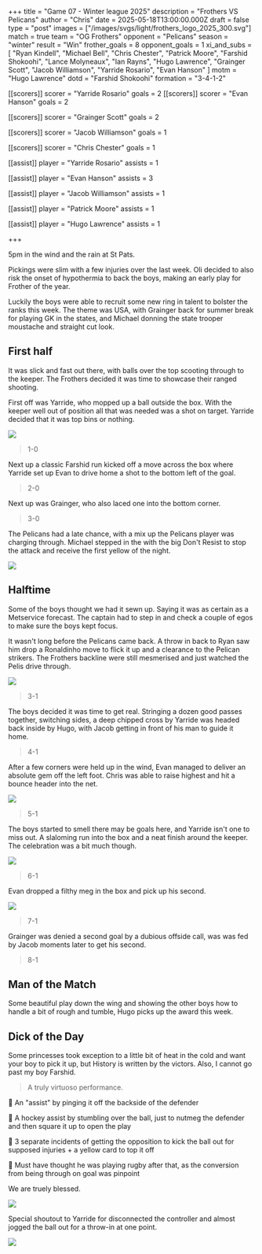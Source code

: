 +++
title = "Game 07 - Winter league 2025"
description = "Frothers VS Pelicans"
author = "Chris"
date = 2025-05-18T13:00:00.000Z
draft = false
type = "post"
images = ["/images/svgs/light/frothers_logo_2025_300.svg"]
match = true
team = "OG Frothers"
opponent = "Pelicans"
season = "winter"
result = "Win"
frother_goals = 8
opponent_goals = 1
xi_and_subs = [
  "Ryan Kindell",
  "Michael Bell",
  "Chris Chester",
  "Patrick Moore",
  "Farshid Shokoohi",
  "Lance Molyneaux",
  "Ian Rayns",
  "Hugo Lawrence",
  "Grainger Scott",
  "Jacob Williamson",
  "Yarride Rosario",
  "Evan Hanson"
]
motm = "Hugo Lawrence"
dotd = "Farshid Shokoohi"
formation = "3-4-1-2"

[[scorers]]
scorer = "Yarride Rosario"
goals = 2
[[scorers]]
scorer = "Evan Hanson"
goals = 2

[[scorers]]
scorer = "Grainger Scott"
goals = 2

[[scorers]]
scorer = "Jacob Williamson"
goals = 1

[[scorers]]
scorer = "Chris Chester"
goals = 1

[[assist]]
player = "Yarride Rosario"
assists = 1

[[assist]]
player = "Evan Hanson"
assists = 3

[[assist]]
player = "Jacob Williamson"
assists = 1

[[assist]]
player = "Patrick Moore"
assists = 1

[[assist]]
player = "Hugo Lawrence"
assists = 1

+++

5pm in the wind and the rain at St Pats.

Pickings were slim with a few injuries over the last week. Oli decided to also risk the onset of hypothermia to back the boys, making an early play for Frother of the year. 

Luckily the boys were able to recruit some new ring in talent to bolster the ranks this week. The theme was USA, with Grainger back for summer break for playing GK in the states, and Michael donning the state trooper moustache and straight cut look.

## First half

It was slick and fast out there, with balls over the top scooting through to the keeper. The Frothers decided it was time to showcase their ranged shooting. 

First off was Yarride, who mopped up a ball outside the box. With the keeper well out of position all that was needed was a shot on target. Yarride decided that it was top bins or nothing. 

![](https://media1.tenor.com/m/Pep9wNw468gAAAAd/see-where-you-put-ball-top-bins.gif) 

> 1-0

Next up a classic Farshid run kicked off a move across the box where Yarride set up Evan to drive home a shot to the bottom left of the goal.

> 2-0

Next up was Grainger, who also laced one into the bottom corner.

> 3-0

The Pelicans had a late chance, with a mix up the Pelicans player was charging through. Michael stepped in the with the big Don't Resist to stop the attack and receive the first yellow of the night.

![](https://media1.tenor.com/m/MaJ4iVJSY0gAAAAd/adultswim-loitersquad.gif)

## Halftime

Some of the boys thought we had it sewn up. Saying it was as certain as a Metservice forecast. The captain had to step in and check a couple of egos to make sure the boys kept focus.

It wasn't long before the Pelicans came back. A throw in back to Ryan saw him drop a Ronaldinho move to flick it up and a clearance to the Pelican strikers. The Frothers backline were still mesmerised and just watched the Pelis drive through.

![](https://media.giphy.com/media/v1.Y2lkPTc5MGI3NjExY2kwNjNuMDhja21xbmpzcDRpcGcyZDgxZDUzaXJiY3JhZXliaHhmeCZlcD12MV9naWZzX3NlYXJjaCZjdD1n/BYJwcR0EweDXa/giphy.gif)

> 3-1

The boys decided it was time to get real. Stringing a dozen good passes together, switching sides, a deep chipped cross by Yarride was headed back inside by Hugo, with Jacob getting in front of his man to guide it home.

> 4-1

After a few corners were held up in the wind, Evan managed to deliver an absolute gem off the left foot. Chris was able to raise highest and hit a bounce header into the net.

![](/ronaldo-flying-head-juventas-goal%281%29.gif)

> 5-1

The boys started to smell there may be goals here, and Yarride isn't one to miss out. A slaloming run into the box and a neat finish around the keeper. The celebration was a bit much though.

![](https://media1.tenor.com/m/N0-0xa7TBtUAAAAd/injury-psych.gif)

> 6-1

Evan dropped a filthy meg in the box and pick up his second.

![](https://media1.tenor.com/m/sHkbbGH-ISoAAAAd/luis-su%C3%A1rez-uruguayan-footballer.gif)

> 7-1

Grainger was denied a second goal by a dubious offside call, was was fed by Jacob moments later to get his second.

> 8-1

## Man of the Match
Some beautiful play down the wing and showing the other boys how to handle a bit of rough and tumble, Hugo picks up the award this week.  


## Dick of the Day
Some princesses took exception to a little bit of heat in the cold and want your boy to pick it up, but History is written by the victors. Also, I cannot go past my boy Farshid.

> A truly virtuoso performance. 

🙏 An "assist" by pinging it off the backside of the defender

🙏 A hockey assist by stumbling over the ball, just to nutmeg the defender and then square it up to open the play

🙏 3 separate incidents of getting the opposition to kick the ball out for supposed injuries + a yellow card to top it off

🙏 Must have thought he was playing rugby after that, as the conversion from being through on goal was pinpoint

We are truely blessed.
  
![](https://media3.giphy.com/media/v1.Y2lkPTc5MGI3NjExd2drazlncHB6OHlwY29vbDZ5aGg2YXhmb2xjZ2c0OGY3ZXRzY2ZxNiZlcD12MV9pbnRlcm5hbF9naWZfYnlfaWQmY3Q9Zw/xUPGci4tmjYytqw9qg/giphy.gif)

Special shoutout to Yarride for disconnected the controller and almost jogged the ball out for a throw-in at one point. 

![](https://media4.giphy.com/media/v1.Y2lkPTc5MGI3NjExOGl6ZmtjZTZ6ZHE5b3FzZmxrNW0yeGx4aGU1aG9oMTV6MjllcXI2eiZlcD12MV9pbnRlcm5hbF9naWZfYnlfaWQmY3Q9Zw/CumKi04Io2SOs/giphy.gif)
